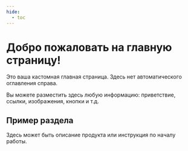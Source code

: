 ```yaml
---
hide:
  - toc
---
```


# Добро пожаловать на главную страницу!

Это ваша кастомная главная страница. Здесь нет автоматического оглавления справа.

Вы можете разместить здесь любую информацию: приветствие, ссылки, изображения, кнопки и т.д.

## Пример раздела

Здесь может быть описание продукта или инструкция по началу работы.